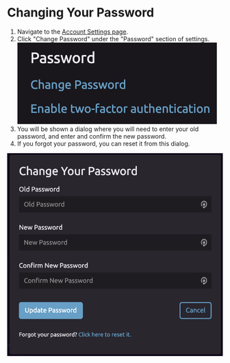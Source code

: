 # Changing Your Password

1. Navigate to the [Account Settings page](https://wayscript.com/settings). 
2. Click "Change Password" under the "Password" section of settings.   ![](../.gitbook/assets/screen-shot-2020-02-27-at-12.35.12-pm.png)  
3. You will be shown a dialog where you will need to enter your old password, and enter and confirm the new password. 
4. If you forgot your password, you can reset it from this dialog.

![](../.gitbook/assets/screen-shot-2020-02-27-at-12.39.15-pm.png)

